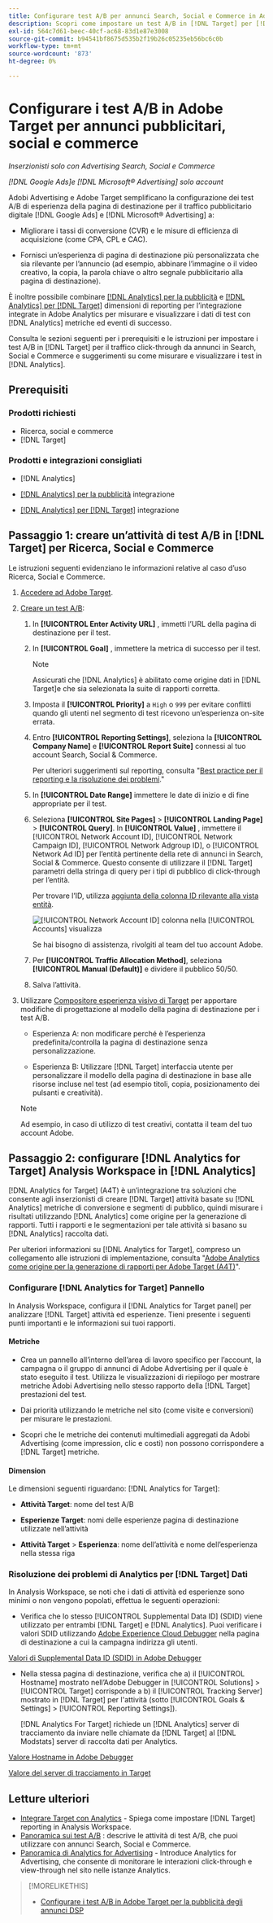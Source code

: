 ```yaml
---
title: Configurare test A/B per annunci Search, Social e Commerce in Adobi Advertising Adobe Target
description: Scopri come impostare un test A/B in [!DNL Target] per [!DNL Google Ads] e [!DNL Microsoft® Advertising] annunci in Search, Social e Commerce.
exl-id: 564c7d61-beec-40cf-ac68-83d1e87e3008
source-git-commit: b94541bf8675d535b2f19b26c05235eb56bc6c0b
workflow-type: tm+mt
source-wordcount: '873'
ht-degree: 0%

---
```


# Configurare i test A/B in Adobe Target per annunci pubblicitari, social e commerce

*Inserzionisti solo con Advertising Search, Social e Commerce*

*[!DNL Google Ads]e [!DNL Microsoft® Advertising] solo account*

Adobi Advertising e Adobe Target semplificano la configurazione dei test A/B di esperienza della pagina di destinazione per il traffico pubblicitario digitale [!DNL Google Ads] e [!DNL Microsoft® Advertising] a:

* Migliorare i tassi di conversione (CVR) e le misure di efficienza di acquisizione (come CPA, CPL e CAC).

* Fornisci un’esperienza di pagina di destinazione più personalizzata che sia rilevante per l’annuncio (ad esempio, abbinare l’immagine o il video creativo, la copia, la parola chiave o altro segnale pubblicitario alla pagina di destinazione).

È inoltre possibile combinare [[!DNL Analytics] per la pubblicità](/help/integrations/analytics/overview.md) e [[!DNL Analytics] per [!DNL Target]](https://experienceleague.adobe.com/docs/target/using/integrate/a4t/a4t.html) dimensioni di reporting per l’integrazione integrate in Adobe Analytics per misurare e visualizzare i dati di test con [!DNL Analytics] metriche ed eventi di successo.

Consulta le sezioni seguenti per i prerequisiti e le istruzioni per impostare i test A/B in [!DNL Target] per il traffico click-through da annunci in Search, Social e Commerce e suggerimenti su come misurare e visualizzare i test in [!DNL Analytics].

## Prerequisiti

### Prodotti richiesti

* Ricerca, social e commerce
* [!DNL Target]

### Prodotti e integrazioni consigliati

* [!DNL Analytics]

* [[!DNL Analytics] per la pubblicità](/help/integrations/analytics/overview.md) integrazione<!-- necessary for testing view-throughs, which most advertisers want to do -->

* [[!DNL Analytics] per [!DNL Target]](https://experienceleague.adobe.com/docs/target/using/integrate/a4t/a4t.html) integrazione

## Passaggio 1: creare un’attività di test A/B in [!DNL Target] per Ricerca, Social e Commerce

Le istruzioni seguenti evidenziano le informazioni relative al caso d’uso Ricerca, Social e Commerce.

1. [Accedere ad Adobe Target](https://experienceleague.adobe.com/docs/target/using/introduction/target-access-from-mac.html).

1. [Creare un test A/B](https://experienceleague.adobe.com/docs/target/using/activities/abtest/create/test-create-ab.html):

   1. In **[!UICONTROL Enter Activity URL]** , immetti l’URL della pagina di destinazione per il test.

   1. In **[!UICONTROL Goal]** , immettere la metrica di successo per il test.

      >[!NOTE]
      >
      >Assicurati che [!DNL Analytics] è abilitato come origine dati in [!DNL Target]e che sia selezionata la suite di rapporti corretta.

   1. Imposta il **[!UICONTROL Priority]** a `High` o `999` per evitare conflitti quando gli utenti nel segmento di test ricevono un’esperienza on-site errata.


   1. Entro **[!UICONTROL Reporting Settings]**, seleziona la **[!UICONTROL Company Name]** e **[!UICONTROL Report Suite]** connessi al tuo account Search, Social &amp; Commerce.

      Per ulteriori suggerimenti sul reporting, consulta &quot;[Best practice per il reporting e la risoluzione dei problemi](https://experienceleague.adobe.com/docs/analytics/analyze/reports-analytics/report-troubleshooting.html).&quot;

   1. In **[!UICONTROL Date Range]** immettere le date di inizio e di fine appropriate per il test.

   1. Seleziona **[!UICONTROL Site Pages]** > **[!UICONTROL Landing Page]** > **[!UICONTROL Query]**. In **[!UICONTROL Value]** , immettere il [!UICONTROL Network Account ID], [!UICONTROL Network Campaign ID], [!UICONTROL Network Adgroup ID], o [!UICONTROL Network Ad ID] per l’entità pertinente della rete di annunci in Search, Social &amp; Commerce. Questo consente di utilizzare il [!DNL Target] parametri della stringa di query per i tipi di pubblico di click-through per l’entità.

      Per trovare l’ID, utilizza [aggiunta della colonna ID rilevante alla vista entità](/help/search-social-commerce/common-tasks/data-views/custom-default-views-manage.md).

      ![[!UICONTROL Network Account ID] colonna nella [!UICONTROL Accounts] visualizza](/help/integrations/assets/target-search-id.png "[!UICONTROL Network Account ID] colonna nella [!UICONTROL Accounts] visualizza")

      Se hai bisogno di assistenza, rivolgiti al team del tuo account Adobe.

   1. Per **[!UICONTROL Traffic Allocation Method]**, seleziona **[!UICONTROL Manual (Default)]** e dividere il pubblico 50/50.

   1. Salva l’attività.

1. Utilizzare [Compositore esperienza visivo di Target](https://experienceleague.adobe.com/docs/target/using/activities/abtest/create/test-create-ab.html) per apportare modifiche di progettazione al modello della pagina di destinazione per i test A/B.

   * Esperienza A: non modificare perché è l’esperienza predefinita/controlla la pagina di destinazione senza personalizzazione.

   * Esperienza B: Utilizzare [!DNL Target] interfaccia utente per personalizzare il modello della pagina di destinazione in base alle risorse incluse nel test (ad esempio titoli, copia, posizionamento dei pulsanti e creatività).

   >[!NOTE]
   >
   >Ad esempio, in caso di utilizzo di test creativi, contatta il team del tuo account Adobe.

## Passaggio 2: configurare [!DNL Analytics for Target] Analysis Workspace in [!DNL Analytics]

[!DNL Analytics for Target] (A4T) è un’integrazione tra soluzioni che consente agli inserzionisti di creare [!DNL Target] attività basate su [!DNL Analytics] metriche di conversione e segmenti di pubblico, quindi misurare i risultati utilizzando [!DNL Analytics] come origine per la generazione di rapporti. Tutti i rapporti e le segmentazioni per tale attività si basano su [!DNL Analytics] raccolta dati.

Per ulteriori informazioni su [!DNL Analytics for Target], compreso un collegamento alle istruzioni di implementazione, consulta &quot;[Adobe Analytics come origine per la generazione di rapporti per Adobe Target (A4T)](https://experienceleague.adobe.com/docs/target/using/integrate/a4t/a4t.html)&quot;.

### Configurare [!DNL Analytics for Target] Pannello

In Analysis Workspace, configura il [!DNL Analytics for Target panel] per analizzare [!DNL Target] attività ed esperienze. Tieni presente i seguenti punti importanti e le informazioni sui tuoi rapporti.

#### Metriche

* Crea un pannello all’interno dell’area di lavoro specifico per l’account, la campagna o il gruppo di annunci di Adobe Advertising<!-- only applicable entities? --> per il quale è stato eseguito il test. Utilizza le visualizzazioni di riepilogo per mostrare metriche Adobi Advertising nello stesso rapporto della [!DNL Target] prestazioni del test.

* Dai priorità utilizzando le metriche nel sito (come visite e conversioni) per misurare le prestazioni.

* Scopri che le metriche dei contenuti multimediali aggregati da Adobi Advertising (come impression, clic e costi) non possono corrispondere a [!DNL Target] metriche.

#### Dimension

Le dimensioni seguenti riguardano: [!DNL Analytics for Target]:

* **Attività Target**: nome del test A/B

* **Esperienze Target**: nomi delle esperienze pagina di destinazione utilizzate nell’attività

* **Attività Target** > **Esperienza**: nome dell’attività e nome dell’esperienza nella stessa riga

### Risoluzione dei problemi di Analytics per [!DNL Target] Dati

In Analysis Workspace, se noti che i dati di attività ed esperienze sono minimi o non vengono popolati, effettua le seguenti operazioni:

* Verifica che lo stesso [!UICONTROL Supplemental Data ID] (SDID) viene utilizzato per entrambi [!DNL Target] e [!DNL Analytics]. Puoi verificare i valori SDID utilizzando [Adobe Experience Cloud Debugger](https://experienceleague.adobe.com/docs/target-learn/tutorials/troubleshooting/troubleshoot-with-the-experience-cloud-debugger.html) nella pagina di destinazione a cui la campagna indirizza gli utenti.

[Valori di Supplemental Data ID (SDID) in Adobe Debugger](/help/integrations/assets/target-troubleshooting-sdid.png)

* Nella stessa pagina di destinazione, verifica che a) il [!UICONTROL Hostname] mostrato nell’Adobe Debugger in [!UICONTROL Solutions] > [!UICONTROL Target] corrisponde a b) il [!UICONTROL Tracking Server] mostrato in [!DNL Target] per l&#39;attività (sotto [!UICONTROL Goals & Settings] > [!UICONTROL Reporting Settings]).

  [!DNL Analytics For Target] richiede un [!DNL Analytics] server di tracciamento da inviare nelle chiamate da [!DNL Target] al [!DNL Modstats] server di raccolta dati per Analytics.<!-- just "to Analytics?"-->

[Valore Hostname in Adobe Debugger](/help/integrations/assets/target-troubleshooting-hostname.png)

[Valore del server di tracciamento in Target](/help/integrations/assets/target-troubleshooting-tracking-server.png)

## Letture ulteriori

* [Integrare Target con Analytics](https://experienceleague.adobe.com/docs/target-learn/tutorials/integrations/3.2-target-analytics.html) - Spiega come impostare [!DNL Target] reporting in Analysis Workspace.
* [Panoramica sui test A/B](https://experienceleague.adobe.com/docs/target/using/activities/abtest/test-ab.html) : descrive le attività di test A/B, che puoi utilizzare con annunci Search, Social e Commerce.
* [Panoramica di Analytics for Advertising](/help/integrations/analytics/overview.md) - Introduce Analytics for Advertising, che consente di monitorare le interazioni click-through e view-through nel sito nelle istanze Analytics.

>[!MORELIKETHIS]
>
>* [Configurare i test A/B in Adobe Target per la pubblicità degli annunci DSP](ab-tests-dsp.md)
